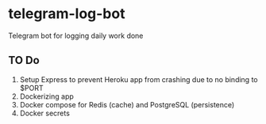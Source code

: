 # telegram-log-bot
Telegram bot for logging daily work done

## TO Do

1. Setup Express to prevent Heroku app from crashing due to no binding to $PORT
2. Dockerizing app
3. Docker compose for Redis (cache) and PostgreSQL (persistence)
4. Docker secrets
   

